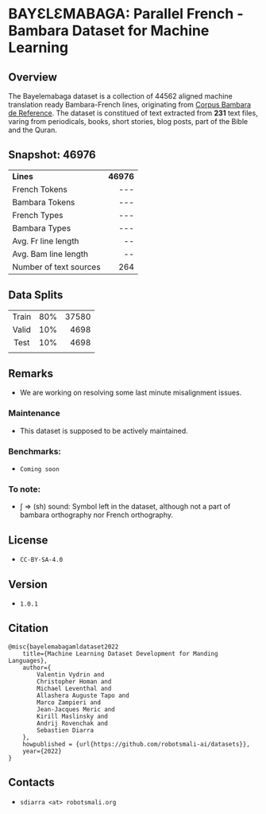 # BAYƐLƐMABAGA: Parallel French - Bambara Dataset for Machine Learning

## Overview
The Bayelemabaga dataset is a collection of 44562 aligned machine translation ready Bambara-French lines, originating from [Corpus Bambara de Reference](http://cormande.huma-num.fr/corbama/run.cgi/first_form). The dataset is constitued of text extracted from **231** text files, varing from periodicals, books, short stories, blog posts, part of the Bible and the Quran.  

## Snapshot: 46976
|    |    |
|:---|---:|
| **Lines** | **46976** |
| French Tokens | --- |
| Bambara Tokens | --- |
| French Types | --- |
| Bambara Types | --- |
| Avg. Fr line length | -- |
| Avg. Bam line length | -- |
| Number of text sources | 264 |

## Data Splits
|       |     |       |
|:-----:|:---:|------:|
| Train | 80% | 37580 |
| Valid | 10% | 4698  |
| Test  | 10% | 4698  |
||

## Remarks

* We are working on resolving some last minute misalignment issues.

### Maintenance

* This dataset is supposed to be actively maintained.

### Benchmarks:

- `Coming soon`

### To note: 
- ʃ => (sh) sound: Symbol left in the dataset, although not a part of bambara orthography nor French orthography.

## License

- `CC-BY-SA-4.0`

## Version

- `1.0.1`

## Citation

```
@misc{bayelemabagamldataset2022
    title={Machine Learning Dataset Development for Manding Languages},
    author={
        Valentin Vydrin and
        Christopher Homan and
        Michael Leventhal and
        Allashera Auguste Tapo and
        Marco Zampieri and
        Jean-Jacques Meric and
        Kirill Maslinsky and
        Andrij Rovenchak and
        Sebastien Diarra
    },
    howpublished = {url{https://github.com/robotsmali-ai/datasets}},
    year={2022}
}
```

## Contacts
- `sdiarra <at> robotsmali.org`
